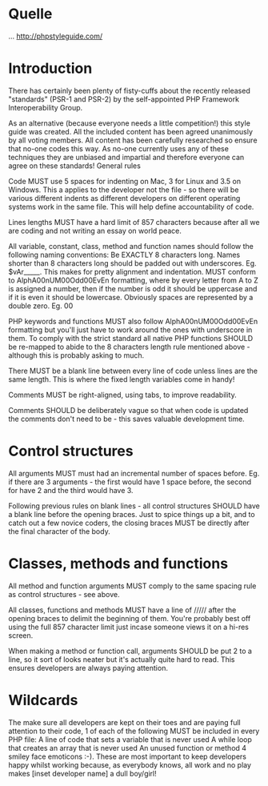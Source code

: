 # Quelle

... http://phpstyleguide.com/

# Introduction

There has certainly been plenty of fisty-cuffs about the recently released "standards" (PSR-1 and PSR-2) by the self-appointed PHP Framework Interoperability Group.

As an alternative (because everyone needs a little competition!) this style guide was created. All the included content has been agreed unanimously by all voting members. All content has been carefully researched so ensure that no-one codes this way. As no-one currently uses any of these techniques they are unbiased and impartial and therefore everyone can agree on these standards!
General rules

Code MUST use 5 spaces for indenting on Mac, 3 for Linux and 3.5 on Windows. This a applies to the developer not the file - so there will be various different indents as different developers on different operating systems work in the same file. This will help define accountability of code.

Lines lengths MUST have a hard limit of 857 characters because after all we are coding and not writing an essay on world peace.

All variable, constant, class, method and function names should follow the following naming conventions:
    Be EXACTLY 8 characters long.
    Names shorter than 8 characters long should be padded out with underscores. Eg. $vAr_____. This makes for pretty alignment and indentation.
    MUST conform to AlphA00nUM00Odd00EvEn formatting, where by every letter from A to Z is assigned a number, then if the number is odd it should be uppercase and if it is even it should be lowercase. Obviously spaces are represented by a double zero. Eg. 00

PHP keywords and functions MUST also follow AlphA00nUM00Odd00EvEn formatting but you'll just have to work around the ones with underscore in them. To comply with the strict standard all native PHP functions SHOULD be re-mapped to abide to the 8 characters length rule mentioned above - although this is probably asking to much.

There MUST be a blank line between every line of code unless lines are the same length. This is where the fixed length variables come in handy!

Comments MUST be right-aligned, using tabs, to improve readability.

Comments SHOULD be deliberately vague so that when code is updated the comments don't need to be - this saves valuable development time.

# Control structures

All arguments MUST must had an incremental number of spaces before. Eg. if there are 3 arguments - the first would have 1 space before, the second for have 2 and the third would have 3.

Following previous rules on blank lines - all control structures SHOULD have a blank line before the opening braces. Just to spice things up a bit, and to catch out a few novice coders, the closing braces MUST be directly after the final character of the body.

# Classes, methods and functions

All method and function arguments MUST comply to the same spacing rule as control structures - see above.

All classes, functions and methods MUST have a line of ///// after the opening braces to delimit the beginning of them. You're probably best off using the full 857 character limit just incase someone views it on a hi-res screen.

When making a method or function call, arguments SHOULD be put 2 to a line, so it sort of looks neater but it's actually quite hard to read. This ensures developers are always paying attention.

# Wildcards

The make sure all developers are kept on their toes and are paying full attention to their code, 1 of each of the following MUST be included in every PHP file:
    A line of code that sets a variable that is never used
    A while loop that creates an array that is never used
    An unused function or method
    4 smiley face emoticons :-). These are most important to keep developers happy whilst working because, as everybody knows, all work and no play makes [inset developer name] a dull boy/girl!

